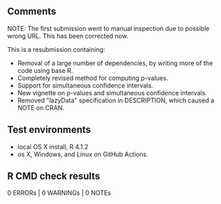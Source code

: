 ## Comments

NOTE: The first submission went to manual inspection due to possible wrong URL. This has been corrected now.

This is a resubmission containing:

* Removal of a large number of dependencies, by writing more of the code using base R.
* Completely revised method for computing p-values.
* Support for simultaneous confidence intervals.
* New vignette on p-values and simultaneous confidence intervals.
* Removed "lazyData" specification in DESCRIPTION, which caused a NOTE on CRAN.

## Test environments
* local OS X install, R 4.1.2
* os X, Windows, and Linux on GitHub Actions.

## R CMD check results

0 ERRORs | 0 WARNINGs | 0 NOTEs
